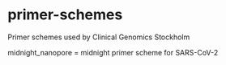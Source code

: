 # primer-schemes
Primer schemes used by Clinical Genomics Stockholm

midnight_nanopore = midnight primer scheme for SARS-CoV-2
